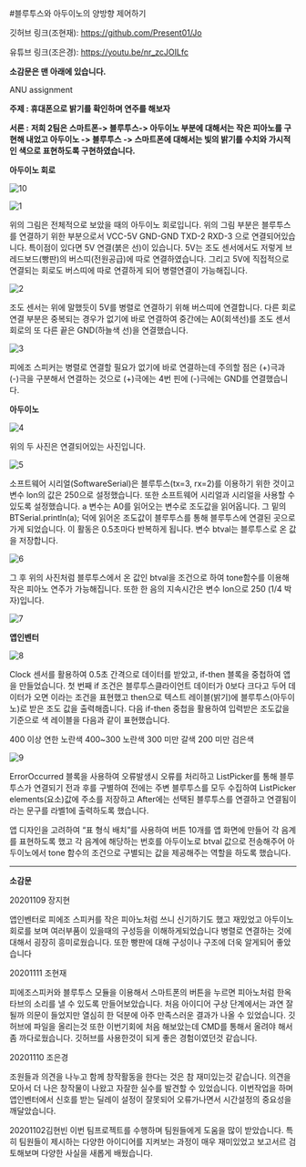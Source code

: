 #블루투스와 아두이노의 양방향 제어하기

깃허브 링크(조현재): https://github.com/Present01/Jo 

유튜브 링크(조은경): https://youtu.be/nr_zcJOILfc

**소감문은 맨 아래에 있습니다.**

ANU assignment

**주제 : 휴대폰으로 밝기를 확인하며 연주를 해보자**

**서론 :**
**저희 2팀은 스마트폰-> 블루투스-> 아두이노 부분에 대해서는 작은 피아노를 구현해 내었고 아두이노 -> 블루투스 -> 스마트폰에 대해서는 빛의 밝기를 수치와 가시적인 색으로 표현하도록 구현하였습니다.**

**아두이노 회로**

![10](https://user-images.githubusercontent.com/36477051/98627509-c4741180-2357-11eb-9e38-2e7a3d546535.PNG) 

![1](https://user-images.githubusercontent.com/36477051/98627524-cb9b1f80-2357-11eb-80c9-98984ffa65e1.PNG)

위의 그림은 전체적으로 보았을 때의 아두이노 회로입니다.
위의 그림 부분은 블루투스를 연결하기 위한 부분으로서 VCC-5V GND-GND TXD-2 RXD-3 으로 연결되어있습니다. 특이점이 있다면 5V 연결(붉은 선)이 있습니다. 5V는 조도 센서에서도 저렇게 브레드보드(빵판)의 버스띠(전원공급)에 따로 연결하였습니다. 그리고 5V에 직접적으로 연결되는 회로도 버스띠에 따로 연결하게 되어 병렬연결이 가능해집니다.

![2](https://user-images.githubusercontent.com/36477051/98627527-cc33b600-2357-11eb-900f-c066e432d509.PNG)

조도 센서는 위에 말했듯이 5V를 병렬로 연결하기 위해 버스띠에 연결합니다. 다른 회로 연결 부분은 중복되는 경우가 없기에 바로 연결하여 중간에는 A0(회색선)를 조도 센서 회로의 또 다른 끝은 GND(하늘색 선)을 연결했습니다.

![3](https://user-images.githubusercontent.com/36477051/98627528-cccc4c80-2357-11eb-96e6-7b310537c80d.PNG)

피에조 스피커는 병렬로 연결할 필요가 없기에 바로 연결하는데 주의할 점은 (+)극과 (-)극을 구분해서 연결하는 것으로 (+)극에는 4번 핀에 (-)극에는 GND를 연결했습니다.

**아두이노**

![4](https://user-images.githubusercontent.com/36477051/98627529-cccc4c80-2357-11eb-8b79-4f300c775379.PNG)

위의 두 사진은 연결되어있는 사진입니다. 

![5](https://user-images.githubusercontent.com/36477051/98627543-d0f86a00-2357-11eb-8d31-1787fd225000.PNG)



소프트웨어 시리얼(SoftwareSerial)은 블루투스(tx=3, rx=2)를 이용하기 위한 것이고 변수 lon의 값은 250으로 설정했습니다. 또한 소프트웨어 시리얼과 시리얼을 사용할 수 있도록 설정했습니다.
a 변수는 A0를 읽어오는 변수로 조도값을 읽어옵니다. 그 밑의 BTSerial.println(a); 덕에 읽어온 조도값이 블루투스를 통해 블루투스에 연결된 곳으로 가게 되었습니다. 이 활동은 0.5초마다 반복하게 됩니다. 변수 btval는 블루투스로 온 값을 저장합니다.

![6](https://user-images.githubusercontent.com/36477051/98627544-d2299700-2357-11eb-8441-f8a391b0f32c.PNG)

그 후 위의 사진처럼 블루투스에서 온 값인 btval을 조건으로 하여 tone함수를 이용해 작은 피아노 연주가 가능해집니다. 또한 한 음의 지속시간은 변수 lon으로 250 (1/4 박자)입니다.

![7](https://user-images.githubusercontent.com/36477051/98627545-d2299700-2357-11eb-8911-fecc4f4a9f25.PNG)

**앱인벤터**

![8](https://user-images.githubusercontent.com/36477051/98627546-d2c22d80-2357-11eb-8369-c73b17beccbd.PNG)

Clock 센서를 활용하여 0.5초 간격으로 데이터를 받았고, if-then 블록을 중첩하여 앱을 만들었습니다. 
첫 번째 if 조건은 블루투스클라이언트 데이터가 0보다 크다고 두어 데이터가 오면 이라는 조건을 표현했고 then으로 텍스트 레이블(밝기)에 블루투스(아두이노)로 받은 조도 값을 출력해줍니다. 다음 if-then 중첩을 활용하여 입력받은 조도값을 기준으로 색 레이블을 다음과 같이 표현했습니다.

400 이상 연한 노란색
400~300 노란색
300 미만 갈색
200 미만 검은색

![9](https://user-images.githubusercontent.com/36477051/98627547-d35ac400-2357-11eb-9c90-ce371e96bb73.PNG)

ErrorOccurred 블록을 사용하여 오류발생시 오류를 처리하고 ListPicker를 통해 블루투스가 연결되기 전과 후를 구별하여 전에는 주변 블루투스를 모두 수집하여 ListPicker elements(요소)값에 주소를 저장하고 After에는 선택된 블루투스를 연결하고 연결됨이라는 문구를 라벨1에 출력하도록 했습니다.

앱 디자인을 고려하여 “표 형식 배치”를 사용하여 버튼 10개를 앱 화면에 만들어 각 음계를 표현하도록 했고 각 음계에 해당하는 번호를 아두이노로 btval 값으로 전송해주어 아두이노에서 tone 함수의 조건으로 구별되는 값을 제공해주는 역할을 하도록 했습니다.

----

**소감문**

20201109 장지현

앱인벤터로 피에조 스피커를 작은 피아노처럼 쓰니 신기하기도 했고 재밌었고 아두이노회로를 보며 여러부품이 있을때의 구성등을 이해하게되었습니다 병렬로 연결하는 것에 대해서 굉장히 흥미로웠습니다. 또한 빵판에 대해 구성이나 구조에 더욱 알게되어 좋았습니다

20201111 조현재

피에조스피커와 블루투스 모듈을 이용해서 스마트폰의 버튼을 누르면 피아노처럼 한옥타브의 소리를 낼 수 있도록 만들어보았습니다. 처음 아이디어 구상 단계에서는 과연 잘 될까 의문이 들었지만 열심히 한 덕분에 아주 만족스러운 결과가 나올 수 있었습니다. 깃허브에 파일을 올리는것 또한 이번기회에 처음 해보았는데 CMD를 통해서 올려야 해서 좀 까다로웠습니다. 깃허브를 사용한것이 되게 좋은 경험이였던것 같습니다. 

20201110 조은경

조원들과 의견을 나누고 함께 창작활동을 한다는 것은 참 재미있는것 같습니다. 의견을 모아서 더 나은 창작물이 나왔고 자잘한 실수를 발견할 수 있었습니다. 이번작업을 하며 앱인벤터에서 신호를 받는 딜레이 설정이 잘못되어 오류가나면서 시간설정의 중요성을 깨달았습니다.

20201102김현빈
이번 팀프로젝트를 수행하며 팀원들에게 도움을 많이 받았습니다. 특히 팀원들이 제시하는 다양한 아이디어를 지켜보는 과정이 매우 재미있었고 보고서르 검토해보며 다양한 사실을 새롭게 배웠습니다.
